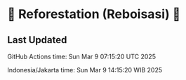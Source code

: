 
# 🌳 Reforestation (Reboisasi) 🌲

## Last Updated

GitHub Actions time: Sun Mar  9 07:15:20 UTC 2025

Indonesia/Jakarta time: Sun Mar  9 14:15:20 WIB 2025
